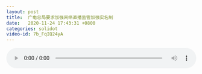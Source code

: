```yaml
---
layout: post
title:  广电总局要求加强网络直播监管加强实名制
date:   2020-11-24 17:43:31 +0800
categories: solidot
video-id: 7b_FqIQ24yA
---
```


<audio id="youtube" style="width: 100%;" video-id="7b_FqIQ24yA" controls></audio>

<script async type="text/javascript" src="/audio.js"></script>

